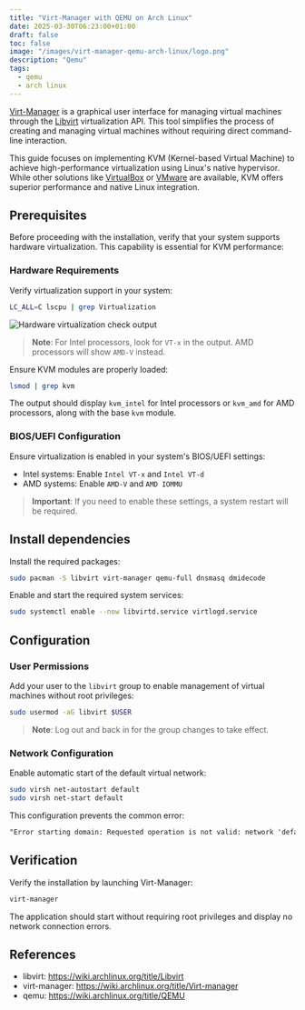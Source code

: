 ```yaml
---
title: "Virt-Manager with QEMU on Arch Linux"
date: 2025-03-30T06:23:00+01:00
draft: false
toc: false
image: "/images/virt-manager-qemu-arch-linux/logo.png"
description: "Qemu"
tags:
  - qemu
  - arch linux
---
```


[Virt-Manager](https://virt-manager.org/) is a graphical user interface for managing virtual machines through the [Libvirt](https://wiki.archlinux.org/title/Libvirt) virtualization API. This tool simplifies the process of creating and managing virtual machines without requiring direct command-line interaction.

This guide focuses on implementing KVM (Kernel-based Virtual Machine) to achieve high-performance virtualization using Linux's native hypervisor. While other solutions like [VirtualBox](https://www.virtualbox.org/) or [VMware](https://www.vmware.com/) are available, KVM offers superior performance and native Linux integration.

## Prerequisites

Before proceeding with the installation, verify that your system supports hardware virtualization. This capability is essential for KVM performance:

### Hardware Requirements

Verify virtualization support in your system:
```bash
LC_ALL=C lscpu | grep Virtualization
```

![Hardware virtualization check output](/images/virt-manager-qemu-arch-linux/virtualization-enabled.jpg#center)

> **Note**: For Intel processors, look for `VT-x` in the output. AMD processors will show `AMD-V` instead.

Ensure KVM modules are properly loaded:
```bash
lsmod | grep kvm
```

The output should display `kvm_intel` for Intel processors or `kvm_amd` for AMD processors, along with the base `kvm` module.

### BIOS/UEFI Configuration

Ensure virtualization is enabled in your system's BIOS/UEFI settings:
- Intel systems: Enable `Intel VT-x` and `Intel VT-d`
- AMD systems: Enable `AMD-V` and `AMD IOMMU`

> **Important**: If you need to enable these settings, a system restart will be required.

## Install dependencies

Install the required packages:

```bash
sudo pacman -S libvirt virt-manager qemu-full dnsmasq dmidecode
```

Enable and start the required system services:

```bash
sudo systemctl enable --now libvirtd.service virtlogd.service
```

## Configuration

### User Permissions

Add your user to the `libvirt` group to enable management of virtual machines without root privileges:

```bash
sudo usermod -aG libvirt $USER
```

> **Note**: Log out and back in for the group changes to take effect.

### Network Configuration

Enable automatic start of the default virtual network:

```bash
sudo virsh net-autostart default
sudo virsh net-start default
```

This configuration prevents the common error:

```txt
"Error starting domain: Requested operation is not valid: network 'default' is not active"
```

## Verification

Verify the installation by launching Virt-Manager:

```bash
virt-manager
```

The application should start without requiring root privileges and display no network connection errors.

## References

- libvirt: https://wiki.archlinux.org/title/Libvirt
- virt-manager: https://wiki.archlinux.org/title/Virt-manager
- qemu: https://wiki.archlinux.org/title/QEMU
